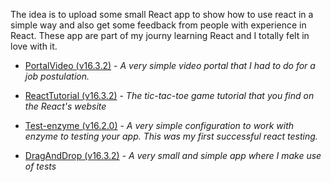 The idea is to upload some small React app to show how to use react in a simple way and also get some feedback from people with experience in React. These app are part of my journy learning React and I totally felt in love with it.

* [PortalVideo (v16.3.2)](https://github.com/DracotMolver/React-Practicing/tree/master/PortalVideo) - *A very simple video portal that I had to do for a job postulation.*

* [ReactTutorial (v16.3.2)](https://github.com/DracotMolver/React-Practicing/tree/master/ReactTutorial) - *The tic-tac-toe game tutorial that you find on the React's website*

* [Test-enzyme (v16.2.0)](https://github.com/DracotMolver/React-Practicing/tree/master/Test-enzyme) - *A very simple configuration to work with enzyme to testing your app. This was my first successful react testing.*

* [DragAndDrop (v16.3.2)](https://github.com/DracotMolver/React-Practicing/tree/master/DragAndDrop) - *A very small and simple app where I make use of tests*